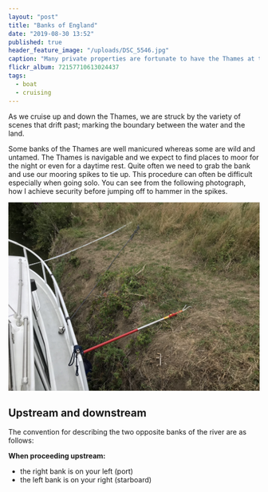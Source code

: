 ```yaml
---
layout: "post"
title: "Banks of England"
date: "2019-08-30 13:52"
published: true
header_feature_image: "/uploads/DSC_5546.jpg"
caption: "Many private properties are fortunate to have the Thames at the bottom of their garden"
flickr_album: 72157710613024437
tags:
  - boat
  - cruising
---
```


As we cruise up and down the Thames, we are struck by the variety of scenes that drift past; marking the boundary between the water and the land.

Some banks of the Thames are well manicured whereas some are wild and untamed. The Thames is navigable and we expect to find places to moor for the night or even for a daytime rest. Quite often we need to grab the bank and use our mooring spikes to tie up. This procedure can often be difficult especially when going solo. You can see from the following photograph, how I achieve security before jumping off to hammer in the spikes.

![This gardening tool lets me grab the bank and hold on securely.](/uploads/IMG_0350.jpg "This gardening tool lets me grab the bank and hold on securely.")

## Upstream and downstream

The convention for describing the two opposite banks of the river are as follows:

**When proceeding upstream:**

- the right bank is on your left (port)
- the left bank is on your right (starboard)
